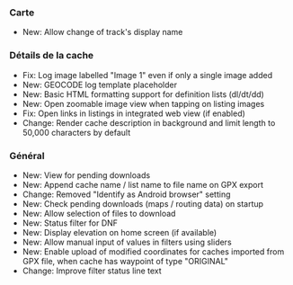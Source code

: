 
### Carte
- New: Allow change of track's display name

### Détails de la cache
- Fix: Log image labelled "Image 1" even if only a single image added
- New: GEOCODE log template placeholder
- New: Basic HTML formatting support for definition lists (dl/dt/dd)
- New: Open zoomable image view when tapping on listing images
- Fix: Open links in listings in integrated web view (if enabled)
- Change: Render cache description in background and limit length to 50,000 characters by default

### Général
- New: View for pending downloads
- New: Append cache name / list name to file name on GPX export
- Change: Removed "Identify as Android browser" setting
- New: Check pending downloads (maps / routing data) on startup
- New: Allow selection of files to download
- New: Status filter for DNF
- New: Display elevation on home screen (if available)
- New: Allow manual input of values in filters using sliders
- New: Enable upload of modified coordinates for caches imported from GPX file, when cache has waypoint of type "ORIGINAL"
- Change: Improve filter status line text
